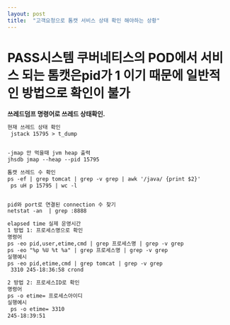 ```yaml
---
layout: post
title:  "고객요청으로 톰캣 서비스 상태 확인 해야하는 상황"
---
```


# PASS시스템 쿠버네티스의 POD에서 서비스 되는 톰캣은pid가 1 이기 때문에 일반적인 방법으로 확인이 불가

**쓰레드덤프 명령어로 쓰레드 상태확인.**
```xml
현재 쓰레드 상태 확인
 jstack 15795 > t_dump


-jmap 안 먹을때 jvm heap 출력
jhsdb jmap --heap --pid 15795

톰캣 쓰레드 수 확인
ps -ef | grep tomcat | grep -v grep | awk '/java/ {print $2}'
 ps uH p 15795 | wc -l


pid와 port로 연결된 connection 수 찾기
netstat -an  | grep :8888

elapsed time 실제 운영시간
1 방법 1: 프로세스명으로 확인
명령어
ps -eo pid,user,etime,cmd | grep 프로세스명 | grep -v grep
ps -eo "%p %U %t %a" | grep 프로세스명 | grep -v grep
실행예시
ps -eo pid,etime,cmd | grep tomcat | grep -v grep
 3310 245-18:36:58 crond

2 방법 2: 프로세스ID로 확인
명령어
ps -o etime= 프로세스아이디
실행예시
 ps -o etime= 3310
245-18:39:51
```
